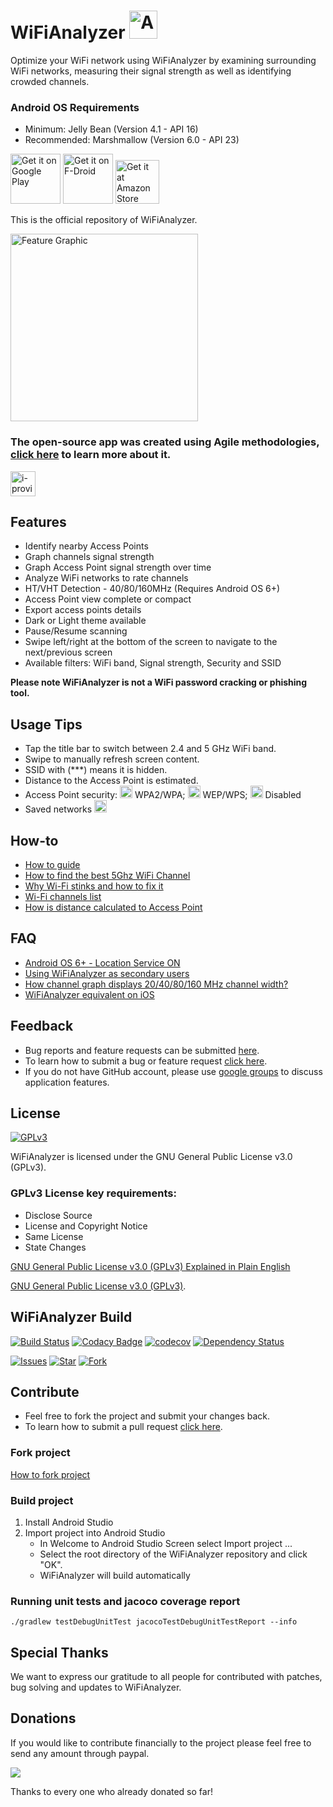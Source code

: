 <h1>WiFiAnalyzer <img src="https://github.com/VREMSoftwareDevelopment/WiFiAnalyzer/raw/master/app/src/main/ic_launcher-web.png" alt="Application Icon" width="45" height="45"></h1>

Optimize your WiFi network using WiFiAnalyzer by examining surrounding WiFi networks, measuring their signal strength as well as identifying crowded channels.

### Android OS Requirements
* Minimum: Jelly Bean (Version 4.1 - API 16)
* Recommended: Marshmallow (Version 6.0 - API 23)

[<img src="https://play.google.com/intl/en_us/badges/images/generic/en_badge_web_generic.png" alt="Get it on Google Play" height="80">](https://play.google.com/store/apps/details?id=com.vrem.wifianalyzer)
[<img src="https://f-droid.org/badge/get-it-on.png" alt="Get it on F-Droid" height="80">](https://f-droid.org/repository/browse/?fdid=com.vrem.wifianalyzer)
[<img src="https://images-na.ssl-images-amazon.com/images/G/01/mobile-apps/devportal2/res/images/amazon-underground-app-us-white.png" alt="Get it at Amazon Store" height="70">
](https://www.amazon.com/VREM-Software-Development-WiFiAnalyzer-open-source/dp/B06XZT7RYD)

This is the official repository of WiFiAnalyzer.

<img src="https://github.com/VREMSoftwareDevelopment/WiFiAnalyzer/raw/master/screenshots/feature-graphic.png" alt="Feature Graphic" height="300">

### The open-source app was created using Agile methodologies, [click here](http://i-proving.com/2016/10/13/using-agile-methodologies-develop-open-source-android-app) to learn more about it.

[<img src="https://i-proving.com/wp-content/uploads/2016/07/cropped-i-proving-logo.png" alt="i-proving" height="40">](http://i-proving.com)

## Features
* Identify nearby Access Points
* Graph channels signal strength
* Graph Access Point signal strength over time
* Analyze WiFi networks to rate channels
* HT/VHT Detection - 40/80/160MHz (Requires Android OS 6+)
* Access Point view complete or compact
* Export access points details
* Dark or Light theme available
* Pause/Resume scanning
* Swipe left/right at the bottom of the screen to navigate to the next/previous screen
* Available filters: WiFi band, Signal strength, Security and SSID

**Please note WiFiAnalyzer is not a WiFi password cracking or phishing tool.**

 
## Usage Tips
* Tap the title bar to switch between 2.4 and 5 GHz WiFi band.
* Swipe to manually refresh screen content.
* SSID with (***) means it is hidden.
* Distance to the Access Point is estimated.
* Access Point security: <img src="https://github.com/VREMSoftwareDevelopment/WiFiAnalyzer/raw/master/app/src/main/res/drawable-hdpi/ic_lock_black_18dp.png" alt="WPA2/WPA" height="20"> WPA2/WPA; <img src="https://github.com/VREMSoftwareDevelopment/WiFiAnalyzer/raw/master/app/src/main/res/drawable-hdpi/ic_lock_outline_black_18dp.png" alt="WEP/WPS" height="20"> WEP/WPS; <img src="https://github.com/VREMSoftwareDevelopment/WiFiAnalyzer/raw/master/app/src/main/res/drawable-hdpi/ic_lock_open_black_18dp.png" alt="Disabled" height="20"> Disabled
* Saved networks <img src="https://github.com/VREMSoftwareDevelopment/WiFiAnalyzer/raw/master/app/src/main/res/drawable-hdpi/ic_tag_faces_black_18dp.png" alt="Saved Networks" height="20">

## How-to
* [How to guide](http://translate.google.com/translate?js=n&sl=auto&tl=en&u=http://www.svetandroida.cz/aplikace-wifi-analyzer-open-source-201605)
* [How to find the best 5Ghz WiFi Channel](https://www.maketecheasier.com/best-wifi-channel-for-5ghz-frequency/)
* [Why Wi-Fi stinks and how to fix it](http://spectrum.ieee.org/telecom/wireless/why-wifi-stinksand-how-to-fix-it)
* [Wi-Fi channels list](https://en.wikipedia.org/wiki/List_of_WLAN_channels)
* [How is distance calculated to Access Point](https://en.wikipedia.org/wiki/Free-space_path_loss)

## FAQ
* [Android OS 6+ - Location Service ON](https://github.com/VREMSoftwareDevelopment/WiFiAnalyzer/issues/23)
* [Using WiFiAnalyzer as secondary users](https://github.com/VREMSoftwareDevelopment/WiFiAnalyzer/issues/112)
* [How channel graph displays 20/40/80/160 MHz channel width?](https://github.com/VREMSoftwareDevelopment/WiFiAnalyzer/issues/64)
* [WiFiAnalyzer equivalent on iOS](https://github.com/VREMSoftwareDevelopment/WiFiAnalyzer/issues/69)

## Feedback
* Bug reports and feature requests can be submitted [here](https://github.com/VREMSoftwareDevelopment/WiFiAnalyzer/issues).
* To learn how to submit a bug or feature request [click here](https://github.com/VREMSoftwareDevelopment/WiFiAnalyzer/wiki/Feedback).
* If you do not have GitHub account, please use [google groups](https://groups.google.com/forum/#!forum/wifi-analyzer-open-source) to discuss application features.

## License
[<img src="https://www.gnu.org/graphics/gplv3-127x51.png" alt="GPLv3" >](http://www.gnu.org/licenses/gpl-3.0.html)

WiFiAnalyzer is licensed under the GNU General Public License v3.0 (GPLv3).

### GPLv3 License key requirements:
* Disclose Source
* License and Copyright Notice
* Same License
* State Changes

[GNU General Public License v3.0 (GPLv3) Explained in Plain English](https://tldrlegal.com/license/gnu-general-public-license-v3-(gpl-3))

[GNU General Public License v3.0 (GPLv3)](http://www.gnu.org/licenses/gpl-3.0.html).

## WiFiAnalyzer Build

[![Build Status](https://travis-ci.org/VREMSoftwareDevelopment/WiFiAnalyzer.svg?branch=master)](https://travis-ci.org/VREMSoftwareDevelopment/WiFiAnalyzer)
[![Codacy Badge](https://api.codacy.com/project/badge/grade/203eaa0583694bcca6554190513179ba)](https://www.codacy.com/app/vremsoftwaredevelopment/WiFiAnalyzer)
[![codecov](https://codecov.io/gh/VREMSoftwareDevelopment/WiFiAnalyzer/branch/master/graph/badge.svg)](https://codecov.io/gh/VREMSoftwareDevelopment/WiFiAnalyzer)
[![Dependency Status](https://www.versioneye.com/user/projects/5774046699ed290049b8bb59/badge.svg?style=flat-square)](https://www.versioneye.com/user/projects/5774046699ed290049b8bb59)

[![Issues](https://img.shields.io/github/issues/VREMSoftwareDevelopment/WiFiAnalyzer.svg)](https://github.com/VREMSoftwareDevelopment/WiFiAnalyzer/issues)
[![Star](https://img.shields.io/github/stars/VREMSoftwareDevelopment/WiFiAnalyzer.svg)](https://github.com/VREMSoftwareDevelopment/WiFiAnalyzer/stargazers)
[![Fork](https://img.shields.io/github/forks/VREMSoftwareDevelopment/WiFiAnalyzer.svg)](https://github.com/VREMSoftwareDevelopment/WiFiAnalyzer/network)

## Contribute
* Feel free to fork the project and submit your changes back.
* To learn how to submit a pull request [click here](https://github.com/VREMSoftwareDevelopment/WiFiAnalyzer/wiki/Pull-Request).

### Fork project
[How to fork project](https://help.github.com/articles/fork-a-repo)

### Build project
  1. Install Android Studio
  2. Import project into Android Studio
      * In Welcome to Android Studio Screen select Import project ...
      * Select the root directory of the WiFiAnalyzer repository and click "OK".
      * WiFiAnalyzer will build automatically

### Running unit tests and jacoco coverage report
```
./gradlew testDebugUnitTest jacocoTestDebugUnitTestReport --info
```

## Special Thanks

We want to express our gratitude to all people for contributed with patches, bug solving and updates to WiFiAnalyzer.

## Donations

If you would like to contribute financially to the project please feel free to send any amount through paypal.

[![](https://www.paypalobjects.com/en_US/i/btn/btn_donateCC_LG.gif)](https://www.paypal.com/cgi-bin/webscr?cmd=_s-xclick&hosted_button_id=62PA6HJ3BZL3E)

Thanks to every one who already donated so far!


